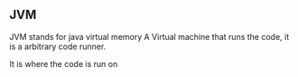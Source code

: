 ## JVM
JVM stands for java virtual memory A Virtual machine that runs the code, it is a arbitrary code runner.

It is where the code is run on